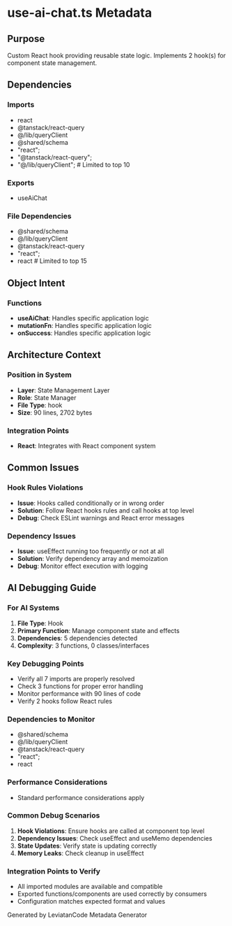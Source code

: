 # use-ai-chat.ts Metadata

## Purpose
Custom React hook providing reusable state logic. Implements 2 hook(s) for component state management.

## Dependencies

### Imports
- react
- @tanstack/react-query
- @/lib/queryClient
- @shared/schema
- "react";
- "@tanstack/react-query";
- "@/lib/queryClient";  # Limited to top 10

### Exports
- useAiChat

### File Dependencies
- @shared/schema
- @/lib/queryClient
- @tanstack/react-query
- "react";
- react  # Limited to top 15

## Object Intent

### Functions
- **useAiChat**: Handles specific application logic
- **mutationFn**: Handles specific application logic
- **onSuccess**: Handles specific application logic


## Architecture Context

### Position in System
- **Layer**: State Management Layer
- **Role**: State Manager
- **File Type**: hook
- **Size**: 90 lines, 2702 bytes

### Integration Points
- **React**: Integrates with React component system

## Common Issues

### Hook Rules Violations
- **Issue**: Hooks called conditionally or in wrong order
- **Solution**: Follow React hooks rules and call hooks at top level
- **Debug**: Check ESLint warnings and React error messages

### Dependency Issues
- **Issue**: useEffect running too frequently or not at all
- **Solution**: Verify dependency array and memoization
- **Debug**: Monitor effect execution with logging

## AI Debugging Guide

### For AI Systems
1. **File Type**: Hook
2. **Primary Function**: Manage component state and effects
3. **Dependencies**: 5 dependencies detected
4. **Complexity**: 3 functions, 0 classes/interfaces

### Key Debugging Points
- Verify all 7 imports are properly resolved
- Check 3 functions for proper error handling
- Monitor performance with 90 lines of code
- Verify 2 hooks follow React rules

### Dependencies to Monitor
- @shared/schema
- @/lib/queryClient
- @tanstack/react-query
- "react";
- react

### Performance Considerations
- Standard performance considerations apply

### Common Debug Scenarios
1. **Hook Violations**: Ensure hooks are called at component top level
2. **Dependency Issues**: Check useEffect and useMemo dependencies
3. **State Updates**: Verify state is updating correctly
4. **Memory Leaks**: Check cleanup in useEffect

### Integration Points to Verify
- All imported modules are available and compatible
- Exported functions/components are used correctly by consumers
- Configuration matches expected format and values

Generated by LeviatanCode Metadata Generator
